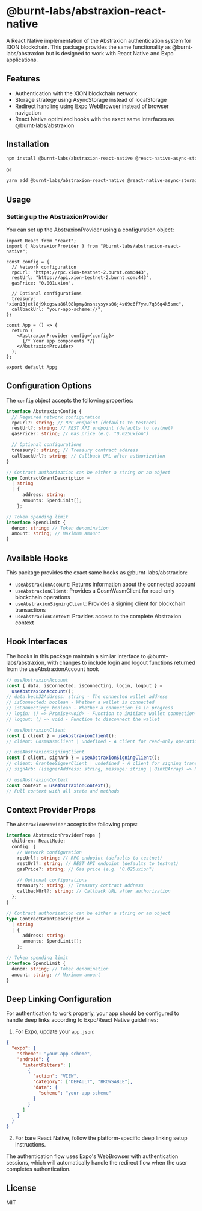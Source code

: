 # @burnt-labs/abstraxion-react-native

A React Native implementation of the Abstraxion authentication system for XION blockchain. This package provides the same functionality as @burnt-labs/abstraxion but is designed to work with React Native and Expo applications.

## Features

- Authentication with the XION blockchain network
- Storage strategy using AsyncStorage instead of localStorage
- Redirect handling using Expo WebBrowser instead of browser navigation
- React Native optimized hooks with the exact same interfaces as @burnt-labs/abstraxion

## Installation

```sh
npm install @burnt-labs/abstraxion-react-native @react-native-async-storage/async-storage expo-web-browser expo-linking
```

or

```sh
yarn add @burnt-labs/abstraxion-react-native @react-native-async-storage/async-storage expo-web-browser expo-linking
```

## Usage

### Setting up the AbstraxionProvider

You can set up the AbstraxionProvider using a configuration object:

```tsx
import React from "react";
import { AbstraxionProvider } from "@burnt-labs/abstraxion-react-native";

const config = {
  // Network configuration
  rpcUrl: "https://rpc.xion-testnet-2.burnt.com:443",
  restUrl: "https://api.xion-testnet-2.burnt.com:443",
  gasPrice: "0.001uxion",

  // Optional configurations
  treasury: "xion13jetl8j9kcgsva86l08kpmy8nsnzysyxs06j4s69c6f7ywu7q36q4k5smc",
  callbackUrl: "your-app-scheme://",
};

const App = () => {
  return (
    <AbstraxionProvider config={config}>
      {/* Your app components */}
    </AbstraxionProvider>
  );
};

export default App;
```

## Configuration Options

The `config` object accepts the following properties:

```typescript
interface AbstraxionConfig {
  // Required network configuration
  rpcUrl?: string; // RPC endpoint (defaults to testnet)
  restUrl?: string; // REST API endpoint (defaults to testnet)
  gasPrice?: string; // Gas price (e.g. "0.025uxion")

  // Optional configurations
  treasury?: string; // Treasury contract address
  callbackUrl?: string; // Callback URL after authorization
}

// Contract authorization can be either a string or an object
type ContractGrantDescription =
  | string
  | {
      address: string;
      amounts: SpendLimit[];
    };

// Token spending limit
interface SpendLimit {
  denom: string; // Token denomination
  amount: string; // Maximum amount
}
```

## Available Hooks

This package provides the exact same hooks as @burnt-labs/abstraxion:

- `useAbstraxionAccount`: Returns information about the connected account
- `useAbstraxionClient`: Provides a CosmWasmClient for read-only blockchain operations
- `useAbstraxionSigningClient`: Provides a signing client for blockchain transactions
- `useAbstraxionContext`: Provides access to the complete Abstraxion context

## Hook Interfaces

The hooks in this package maintain a similar interface to @burnt-labs/abstraxion, with changes to include login and logout functions returned from the useAbstraxionAccount hook

```typescript
// useAbstraxionAccount
const { data, isConnected, isConnecting, login, logout } =
  useAbstraxionAccount();
// data.bech32Address: string - The connected wallet address
// isConnected: boolean - Whether a wallet is connected
// isConnecting: boolean - Whether a connection is in progress
// login: () => Promise<void> - Function to initiate wallet connection
// logout: () => void - Function to disconnect the wallet

// useAbstraxionClient
const { client } = useAbstraxionClient();
// client: CosmWasmClient | undefined - A client for read-only operations

// useAbstraxionSigningClient
const { client, signArb } = useAbstraxionSigningClient();
// client: GranteeSignerClient | undefined - A client for signing transactions
// signArb: ((signerAddress: string, message: string | Uint8Array) => Promise<string>) | undefined

// useAbstraxionContext
const context = useAbstraxionContext();
// Full context with all state and methods
```

## Context Provider Props

The `AbstraxionProvider` accepts the following props:

```typescript
interface AbstraxionProviderProps {
  children: ReactNode;
  config: {
    // Network configuration
    rpcUrl?: string; // RPC endpoint (defaults to testnet)
    restUrl?: string; // REST API endpoint (defaults to testnet)
    gasPrice?: string; // Gas price (e.g. "0.025uxion")

    // Optional configurations
    treasury?: string; // Treasury contract address
    callbackUrl?: string; // Callback URL after authorization
  };
}

// Contract authorization can be either a string or an object
type ContractGrantDescription =
  | string
  | {
      address: string;
      amounts: SpendLimit[];
    };

// Token spending limit
interface SpendLimit {
  denom: string; // Token denomination
  amount: string; // Maximum amount
}
```

## Deep Linking Configuration

For authentication to work properly, your app should be configured to handle deep links according to Expo/React Native guidelines:

1. For Expo, update your `app.json`:

```json
{
  "expo": {
    "scheme": "your-app-scheme",
    "android": {
      "intentFilters": [
        {
          "action": "VIEW",
          "category": ["DEFAULT", "BROWSABLE"],
          "data": {
            "scheme": "your-app-scheme"
          }
        }
      ]
    }
  }
}
```

2. For bare React Native, follow the platform-specific deep linking setup instructions.

The authentication flow uses Expo's WebBrowser with authentication sessions, which will automatically handle the redirect flow when the user completes authentication.

## License

MIT
